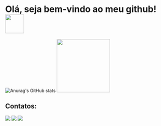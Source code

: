 <h1 align="left">
Olá, seja bem-vindo ao meu github!  <img src="https://media.giphy.com/media/gM5qFksULw54NMWyry/giphy.gif" width="60"> 
</h1>

![Anurag's GitHub stats](https://github-readme-stats.vercel.app/api?username=KluverGuilherme&show_icons=true&theme=radical) <img src="https://media.giphy.com/media/bLVTnQvgggksbDXs7S/giphy.gif" width="170">
## Contatos:
<div>
<a href="https://instagram.com/klr.guilherme" target="_blank"><img src="https://img.shields.io/badge/-Instagram-%23E4405F?style=for-the-badge&logo=instagram&logoColor=white" target="_blank"></a>
<a href = "mailto:klr.guilherme@gmail.com"><img src="https://img.shields.io/badge/-Gmail-%23333?style=for-the-badge&logo=gmail&logoColor=white" target="_blank"></a>
<a href="https://www.linkedin.com/in/kluverguilherme" target="_blank"><img src="https://img.shields.io/badge/-LinkedIn-%230077B5?style=for-the-badge&logo=linkedin&logoColor=white" target="_blank"></a>   
</div>
  

